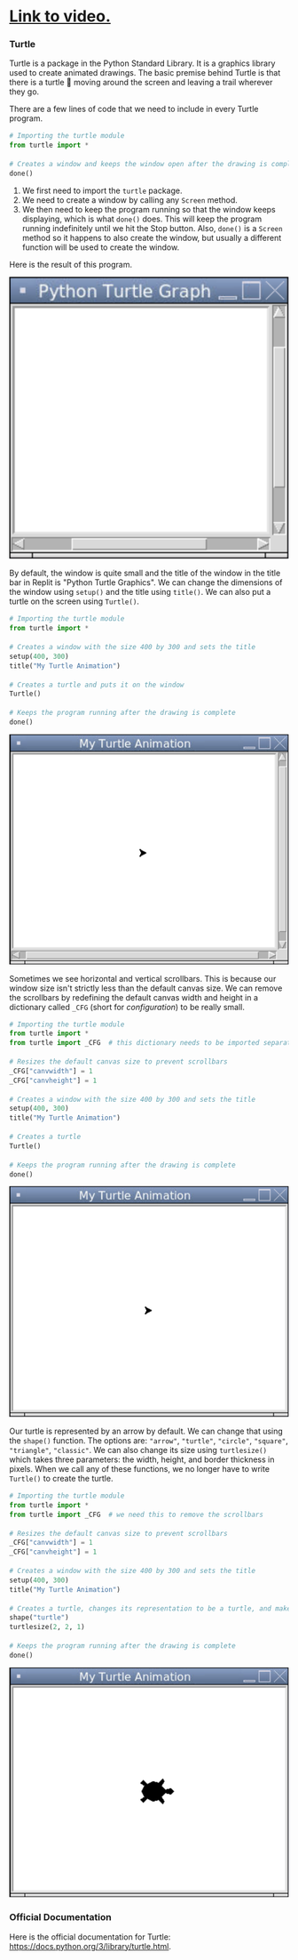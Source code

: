 # [Link to video.](https://www.youtube.com/watch?v=ECMytTCJzmc&list=PLVD25niNi0BlCbAA1gYbX7IjwpfIQU5Eh&index=1)

### Turtle

Turtle is a package in the Python Standard Library. It is a graphics library used to create animated drawings. The basic premise behind Turtle is that there is a turtle 🐢 moving around the screen and leaving a trail wherever they go.

There are a few lines of code that we need to include in every Turtle program.

```python
# Importing the turtle module
from turtle import *

# Creates a window and keeps the window open after the drawing is complete
done()
```

1. We first need to import the `turtle` package.
2. We need to create a window by calling any `Screen` method. 
3. We then need to keep the program running so that the window keeps displaying, which is what `done()` does. This will keep the program running indefinitely until we hit the Stop button. Also, `done()` is a `Screen` method so it happens to also create the window, but usually a different function will be used to create the window.

Here is the result of this program.

![](../Images/Turtle_Basics_1.png)

By default, the window is quite small and the title of the window in the title bar in Replit is "Python Turtle Graphics". We can change the dimensions of the window using `setup()` and the title using `title()`. We can also put a turtle on the screen using `Turtle()`.

```python
# Importing the turtle module
from turtle import *

# Creates a window with the size 400 by 300 and sets the title
setup(400, 300)
title("My Turtle Animation")

# Creates a turtle and puts it on the window
Turtle()

# Keeps the program running after the drawing is complete
done()
```

![](../Images/Turtle_Title.png)

Sometimes we see horizontal and vertical scrollbars. This is because our window size isn't strictly less than the default canvas size. We can remove the scrollbars by redefining the default canvas width and height in a dictionary called `_CFG` (short for *configuration*) to be really small. 

```python
# Importing the turtle module
from turtle import *
from turtle import _CFG  # this dictionary needs to be imported separately

# Resizes the default canvas size to prevent scrollbars
_CFG["canvwidth"] = 1 
_CFG["canvheight"] = 1

# Creates a window with the size 400 by 300 and sets the title
setup(400, 300)
title("My Turtle Animation")

# Creates a turtle
Turtle()

# Keeps the program running after the drawing is complete
done()
```

![](../Images/Turtle_No_Scrollbars.png)

Our turtle is represented by an arrow by default. We can change that using the `shape()` function. The options are: `"arrow"`, `"turtle"`, `"circle"`, `"square"`, `"triangle"`, `"classic"`. We can also change its size using `turtlesize()` which takes three parameters: the width, height, and border thickness in pixels. When we call any of these functions, we no longer have to write `Turtle()` to create the turtle.

```python
# Importing the turtle module
from turtle import *
from turtle import _CFG  # we need this to remove the scrollbars

# Resizes the default canvas size to prevent scrollbars
_CFG["canvwidth"] = 1 
_CFG["canvheight"] = 1

# Creates a window with the size 400 by 300 and sets the title
setup(400, 300)
title("My Turtle Animation")

# Creates a turtle, changes its representation to be a turtle, and makes it bigger
shape("turtle")
turtlesize(2, 2, 1)

# Keeps the program running after the drawing is complete
done()
```

![](../Images/Turtle_Shape.png)

### Official Documentation

Here is the official documentation for Turtle: https://docs.python.org/3/library/turtle.html.
